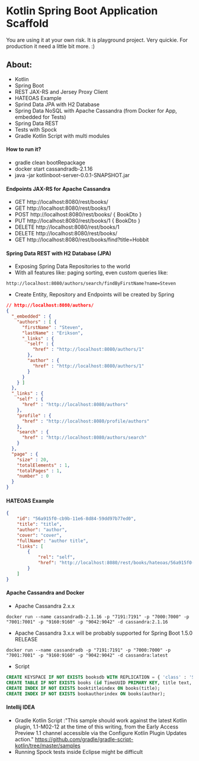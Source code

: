 # Kotlin Spring Boot Application Scaffold 
You are using it at your own risk. It is playground project. Very quickie. 
For production it need a little bit more. :)

## About:
- Kotlin
- Spring Boot
- REST JAX-RS and Jersey Proxy Client
- HATEOAS Example
- Sprind Data JPA with H2 Database
- Spring Data NoSQL with Apache Cassandra (from Docker for App, embedded for Tests)
- Spring Data REST
- Tests with Spock
- Gradle Kotlin Script with multi modules

#### How to run it?
- gradle clean bootRepackage
- docker start cassandradb-2.1.16
- java -jar kotlinboot-server-0.0.1-SNAPSHOT.jar 

#### Endpoints JAX-RS for Apache Cassandra
- GET http://localhost:8080/rest/books/
- GET http://localhost:8080/rest/books/1
- POST http://localhost:8080/rest/books/ { BookDto }
- PUT http://localhost:8080/rest/books/1 { BookDto }
- DELETE http://localhost:8080/rest/books/1
- DELETE http://localhost:8080/rest/books/
- GET http://localhost:8080/rest/books/find?title=Hobbit

#### Spring Data REST with H2 Database (JPA)

- Exposing Spring Data Repositories to the world
- With all features like: paging sorting, even custom queries like:
```
http://localhost:8080/authors/search/findByFirstName?name=Steven
```
- Create Entity, Repository and Endpoints will be created by Spring

```json
// http://localhost:8080/authors/
{
  "_embedded" : {
    "authors" : [ {
      "firstName" : "Steven",
      "lastName" : "Erikson",
      "_links" : {
        "self" : {
          "href" : "http://localhost:8080/authors/1"
        },
        "author" : {
          "href" : "http://localhost:8080/authors/1"
        }
      }
    } ]
  },
  "_links" : {
    "self" : {
      "href" : "http://localhost:8080/authors"
    },
    "profile" : {
      "href" : "http://localhost:8080/profile/authors"
    },
    "search" : {
      "href" : "http://localhost:8080/authors/search"
    }
  },
  "page" : {
    "size" : 20,
    "totalElements" : 1,
    "totalPages" : 1,
    "number" : 0
  }
}
```
#### HATEOAS Example
```json
{
	"id": "56a915f0-cb9b-11e6-8d84-59dd97b77ed0",
	"title": "title",
	"author": "author",
	"cover": "cover",
	"fullName": "author title",
	"links": [
		{
			"rel": "self",
			"href": "http://localhost:8080/rest/books/hateoas/56a915f0-cb9b-11e6-8d84-59dd97b77ed0"
		}
	]
}
```

#### Apache Cassandra and Docker

- Apache Cassandra 2.x.x 
```
docker run --name cassandradb-2.1.16 -p "7191:7191" -p "7000:7000" -p "7001:7001" -p "9160:9160" -p "9042:9042" -d cassandra:2.1.16
```
- Apache Cassandra 3.x.x will be probably supported for Spring Boot 1.5.0 RELEASE
```
docker run --name cassandradb -p "7191:7191" -p "7000:7000" -p "7001:7001" -p "9160:9160" -p "9042:9042" -d cassandra:latest
```
- Script
```sql
CREATE KEYSPACE IF NOT EXISTS booksdb WITH REPLICATION = { 'class' : 'SimpleStrategy', 'replication_factor' : 1 };
CREATE TABLE IF NOT EXISTS books (id TimeUUID PRIMARY KEY, title text, author text, cover text);
CREATE INDEX IF NOT EXISTS booktitleindex ON books(title);
CREATE INDEX IF NOT EXISTS bookauthorindex ON books(author);
```

#### Intellij IDEA
- Gradle Kotlin Script :"This sample should work against the latest Kotlin plugin, 
1.1-M02-12 at the time of this writing, from the Early Access Preview 1.1 channel accessible 
via the Configure Kotlin Plugin Updates action." https://github.com/gradle/gradle-script-kotlin/tree/master/samples
- Running Spock tests inside Eclipse might be difficult

